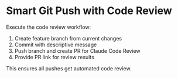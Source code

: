 # Smart Git Push with Code Review

Execute the code review workflow:
1. Create feature branch from current changes
2. Commit with descriptive message
3. Push branch and create PR for Claude Code Review
4. Provide PR link for review results

This ensures all pushes get automated code review.